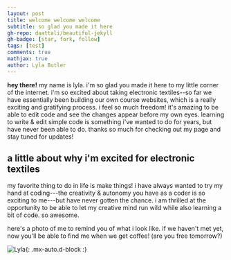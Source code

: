 ```yaml
---
layout: post
title: welcome welcome welcome
subtitle: so glad you made it here
gh-repo: daattali/beautiful-jekyll
gh-badge: [star, fork, follow]
tags: [test]
comments: true
mathjax: true
author: Lyla Butler
---
```


**hey there!**
my name is lyla. i'm so glad you made it here to my little corner of the internet. i'm so excited about taking electronic textiles--so far we have essentially been building our own course websites, which is a really exciting and gratifying process. i feel so much freedom! it's amazing to be able to edit code and see the changes appear before my own eyes. learning to write & edit simple code is something i've wanted to do for years, but have never been able to do. thanks so much for checking out my page and stay tuned for updates!

## a little about why i'm excited for electronic textiles

my favorite thing to do in life is make things! i have always wanted to try my hand at coding---the creativity & autonomy you have as a coder is so exciting to me---but have never gotten the chance. i am thrilled at the opportunity to be able to let my creative mind run wild while also learning a bit of code. so awesome.

here's a photo of me to remind you of what i look like. if we haven't met yet, now you'll be able to find me when we get coffee! (are you free tomorrow?)

![Lyla](https://beautifuljekyll.com/assets/img/lylaphoto.jpeg){: .mx-auto.d-block :}


